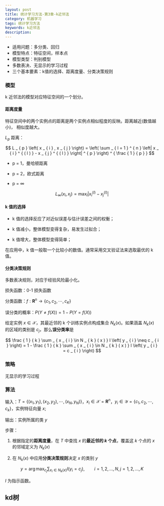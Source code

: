 ```yaml
---
layout: post
title: 统计学习方法-第3章-k近邻法
category: 机器学习
tags: 统计学习方法
keywords: k近邻法
description:
---
```


- 适用问题：多分类、回归
- 模型特点：特征空间，样本点
- 模型类型：判别模型
- 多数表决、无显示的学习过程
- 三个基本要素：k值的选择、距离度量、分类决策规则

### 模型

k 近邻法的模型对应特征空间的一个划分。

#### 距离度量

特征空间中的两个实例点的距离是两个实例点相似程度的反映。距离越近(数值越小)， 相似度越大。

$L_p$ 距离：

$$
L _ { p } \left( x _ { i } , x _ { j } \right) = \left( \sum _ { l = 1 } ^ { n } \left| x _ { i } ^ { ( l ) } - x _ { j } ^ { ( l ) } \right| ^ { p } \right) ^ { \frac { 1 } { p } }
$$

- p = 1，曼哈顿距离

- p = 2，欧式距离

- p = ∞

$$
L _ { \infty } \left( x _ { i } , x _ { j } \right) = \max _ { l } \left| x _ { i } ^ { ( l ) } - x _ { j } ^ { ( l ) } \right|
$$

#### k 值的选择

- k 值的选择反应了对近似误差与估计误差之间的权衡；

- k 值减小，整体模型变得复杂，易发生过拟合；

- k 值增大，整体模型变得简单；

在应用中，k 值一般取一个比较小的数值。通常采用交叉验证法来选取最优的 k 值。

#### 分类决策规则

多数表决规则，对应于经验风险最小化。

损失函数：0-1 损失函数

分类函数：$f: \mathbf { R } ^ { n } \rightarrow \left\{ c_1, c_2,\cdots,c_K \right\}$

误分类的概率：$P \left( Y \neq f\left( X \right) \right) = 1 - P \left( Y = f\left( X \right) \right)$

给定实例 $x \in \mathcal {X}$，其最近邻的 k 个训练实例点构成集合 $N_k\left( x \right)$。如果涵盖 $N_k\left( x \right)$ 的区域的类别是 $c_j$，那么**误分类率**是

$$
\frac { 1 } { k } \sum _ { x _ { i } \in N _ { k } ( x ) } I \left( y _ { i } \neq c _ { i } \right) = 1 - \frac { 1 } { k } \sum _ { x _ { i } \in N _ { k } ( x ) } I \left( y _ { i } = c _ { i } \right)
$$

### 策略

无显示的学习过程

### 算法

输入：$T = \left\{ \left( x _ { 1 } , y _ { 1 } \right) , \left( x _ { 2 } , y _ { 2 } \right) , \cdots , \left( x _ { N } , y _ { N } \right) \right\}$，$x _ { i } \in \mathcal { X } = \mathbf { R } ^ { n }$，$y _ { i } \in \mathcal { Y } = \{ c _ { 1 } , c _ { 2 }, \cdots ,c _ { k } \}$，实例特征向量 $x$;

输出：实例所属的类 $y$

步骤：

1. 根据指定的**距离度量**，在 $T$ 中查找 $x$ 的**最近邻的 $k$ 个点**，覆盖这 $k$ 个点的 $x$ 的邻域定义为 $N_k(x)$

2. 在 $N_k(x)$ 中应用**分类决策规则**决定 $x$ 的类别 $y$

$$
y = \arg \max _ { c _ { j } } \sum _ { x _ { i } \in N _ { k } ( x ) } I \left( y _ { i } = c _ { j } \right) , \qquad i = 1,2 , \ldots , N , j = 1,2 , \ldots , K
$$

$I$ 为指示函数。

## kd树


